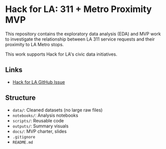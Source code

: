 # Hack for LA: 311 + Metro Proximity MVP

This repository contains the exploratory data analysis (EDA) and MVP work to investigate the relationship between LA 311 service requests and their proximity to LA Metro stops.

This work supports Hack for LA's civic data initiatives.

## Links

- [Hack for LA GitHub Issue]([https://github.com/hackforla/data-science/issues/107])

## Structure

- `data/`: Cleaned datasets (no large raw files)
- `notebooks/`: Analysis notebooks
- `scripts/`: Reusable code
- `outputs/`: Summary visuals
- `docs/`: MVP charter, slides
- `.gitignore`
- `README.md`

